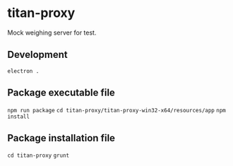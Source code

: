 # titan-proxy

Mock weighing server for test.

## Development

`electron .`

## Package executable file

`npm run package`
`cd titan-proxy/titan-proxy-win32-x64/resources/app`
`npm install`

## Package installation file

`cd titan-proxy`
`grunt`
